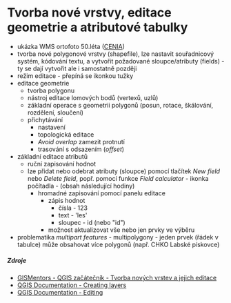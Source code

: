 # Tvorba nové vrstvy, editace geometrie a atributové tabulky
- ukázka WMS ortofoto 50.léta ([CENIA](https://www.cenia.cz/2022/02/17/historicka-ortofotomapa-z-50-let-se-otevira/))
- tvorba nové polygonové vrstvy (shapefile), lze nastavit souřadnicový systém, kódování textu, a vytvořit požadované sloupce/atributy (fields) - ty se dají vytvořit ale i samostatně později
- režim editace - přepíná se ikonkou tužky
- editace geometrie
	- tvorba polygonu
	- nástroj editace lomových bodů (vertexů, uzlů)
	- základní operace s geometrii polygonů (posun, rotace, škálování, rozdělení, sloučení)
	- přichytávání
		- nastavení
		- topologická editace
		- *Avoid overlap* zamezit protnutí
		- trasování s odsazením (*offset*)
- základní editace atributů
  - ruční zapisování hodnot
  - lze přidat nebo odebrat atributy (sloupce) pomocí tlačítek *New field* nebo *Delete field*, popř. pomocí funkce *Field calculator* - ikonka počítadla - (obsah následující hodiny)
	- hromadné zapisování pomocí panelu editace
		- zápis hodnot
			- čísla - 123
			- text - 'les'
			- sloupec - id (nebo "id")
		- možnost aktualizovat vše nebo jen prvky ve výběru
- problematika *multipart features* - multipolygony - jeden prvek (řádek v tabulce) může obsahovat více polygonů (např. CHKO Labské pískovce)

##### Zdroje
- [GISMentors - QGIS začátečník - Tvorba nových vrstev a jejich editace](https://training.gismentors.eu/qgis-zacatecnik/vektorova_data/editace.html)
- [QGIS Documentation - Creating layers](https://docs.qgis.org/3.34/en/docs/user_manual/managing_data_source/create_layers.html)
- [QGIS Documentation - Editing](https://docs.qgis.org/3.34/en/docs/user_manual/working_with_vector/editing_geometry_attributes.html)
